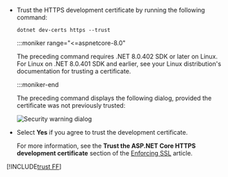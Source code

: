* Trust the HTTPS development certificate by running the following command:

  ```dotnetcli
  dotnet dev-certs https --trust
  ```
  :::moniker range="<=aspnetcore-8.0"

  The preceding command requires .NET 8.0.402 SDK or later on Linux. For Linux on .NET 8.0.401 SDK and earlier, see your Linux distribution's documentation for trusting a certificate.

  :::moniker-end

  The preceding command displays the following dialog, provided the certificate was not previously trusted:

  ![Security warning dialog](~/getting-started/_static/cert.png)

* Select **Yes** if you agree to trust the development certificate.

  For more information, see the **Trust the ASP.NET Core HTTPS development certificate** section of the [Enforcing SSL](xref:security/enforcing-ssl) article.

<!--todo Should this be omitted when 9.0 is selected?-->  
[!INCLUDE[trust FF](~/includes/trust-ff.md)]
